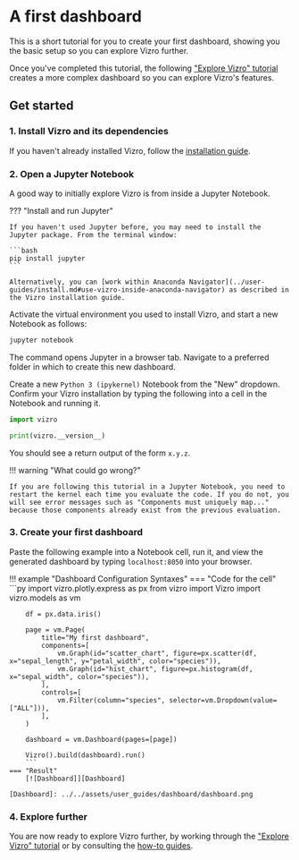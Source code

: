 # A first dashboard

This is a short tutorial for you to create your first dashboard, showing you the basic setup so you can explore Vizro further.

Once you've completed this tutorial, the following ["Explore Vizro" tutorial](./explore-components.md) creates a more complex dashboard so you can explore Vizro's features.


## Get started

<!-- vale off -->
### 1. Install Vizro and its dependencies
<!-- vale on -->
If you haven't already installed Vizro, follow the [installation guide](../user-guides/install.md).

<!-- vale off -->
### 2. Open a Jupyter Notebook
<!-- vale on -->
A good way to initially explore Vizro is from inside a Jupyter Notebook.

??? "Install and run Jupyter"

    If you haven't used Jupyter before, you may need to install the Jupyter package. From the terminal window:

    ```bash
    pip install jupyter
    ```

    Alternatively, you can [work within Anaconda Navigator](../user-guides/install.md#use-vizro-inside-anaconda-navigator) as described in the Vizro installation guide.


Activate the virtual environment you used to install Vizro, and start a new Notebook as follows:

```bash
jupyter notebook
```

The command opens Jupyter in a browser tab. Navigate to a preferred folder in which to create this new dashboard.

Create a new `Python 3 (ipykernel)` Notebook from the "New" dropdown. Confirm your Vizro installation by typing the following into a cell in the Notebook and running it.

```py
import vizro

print(vizro.__version__)
```

You should see a return output of the form `x.y.z`.

!!! warning "What could go wrong?"

    If you are following this tutorial in a Jupyter Notebook, you need to restart the kernel each time you evaluate the code. If you do not, you will see error messages such as "Components must uniquely map..." because those components already exist from the previous evaluation.

<!-- vale off -->
### 3. Create your first dashboard
<!-- vale on -->
Paste the following example into a Notebook cell, run it, and view the generated dashboard by typing `localhost:8050` into your browser.

!!! example "Dashboard Configuration Syntaxes"
    === "Code for the cell"
        ```py
        import vizro.plotly.express as px
        from vizro import Vizro
        import vizro.models as vm

        df = px.data.iris()

        page = vm.Page(
            title="My first dashboard",
            components=[
                vm.Graph(id="scatter_chart", figure=px.scatter(df, x="sepal_length", y="petal_width", color="species")),
                vm.Graph(id="hist_chart", figure=px.histogram(df, x="sepal_width", color="species")),
            ],
            controls=[
                vm.Filter(column="species", selector=vm.Dropdown(value=["ALL"])),
            ],
        )

        dashboard = vm.Dashboard(pages=[page])

        Vizro().build(dashboard).run()
        ```
    === "Result"
        [![Dashboard]][Dashboard]

    [Dashboard]: ../../assets/user_guides/dashboard/dashboard.png

<!-- vale off -->
### 4. Explore further
<!-- vale on -->
You are now ready to explore Vizro further, by working through the ["Explore Vizro" tutorial](./explore-components.md) or by consulting the [how-to guides](../user-guides/dashboard.md).

